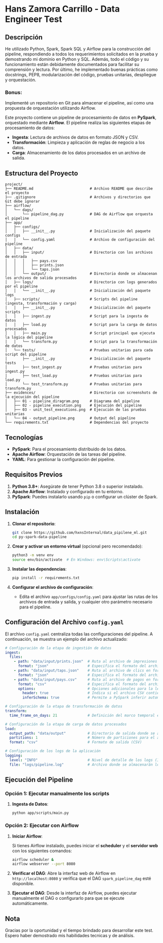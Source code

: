 
# Hans Zamora Carrillo - Data Engineer Test 

## Descripción

He utilizado Python, Spark, Spark SQL y Airflow para la construcción del pipeline, respondiendo a todos los requerimientos solicitados en la prueba y demostrando mi dominio en Python y SQL. Además, todo el código y su funcionamiento están debidamente documentados para facilitar su comprensión y lectura. Por último, he implementado buenas prácticas como docstrings, PEP8, modularización del código, pruebas unitarias, despliegue y orquestación.

### Bonus:

Implementé un repositorio en Git para almacenar el pipeline, así como una propuesta de orquestación utilizando Airflow.


Este proyecto contiene un pipeline de procesamiento de datos en **PySpark**, orquestado mediante **Airflow**. El pipeline realiza las siguientes etapas de procesamiento de datos:
- **Ingesta**: Lectura de archivos de datos en formato JSON y CSV.
- **Transformación**: Limpieza y aplicación de reglas de negocio a los datos.
- **Carga**: Almacenamiento de los datos procesados en un archivo de salida.

## Estructura del Proyecto

```
project/
├── README.md                          # Archivo README que describe el proyecto
├── .gitignore                         # Archivos y directorios que Git debe ignorar
├── airflow/
│   └── dags/
│       └── pipeline_dag.py            # DAG de Airflow que orquesta el pipeline
├── app/
│   ├── configs/
│   │   ├── __init__.py                # Inicialización del paquete configs
│   │   └── config.yaml                # Archivo de configuración del pipeline
│   ├── data/
│   │   ├── input/                     # Directorio con los archivos de entrada
│   │   │   ├── pays.csv
│   │   │   ├── prints.json
│   │   │   └── taps.json
│   │   └── output/                    # Directorio donde se almacenan los archivos de salida procesados
│   ├── logs/                          # Directorio con logs generados por el pipeline
│   │   └── __init__.py                # Inicialización del paquete logs
│   ├── scripts/                       # Scripts del pipeline (ingesta, transformación y carga)
│   │   ├── __init__.py                # Inicialización del paquete scripts
│   │   ├── ingest.py                  # Script para la ingesta de datos
│   │   ├── load.py                    # Script para la carga de datos procesados
│   │   ├── main.py                    # Script principal que ejecuta la lógica del pipeline
│   │   └── transform.py               # Script para la transformación de datos
│   └── tests/                         # Pruebas unitarias para cada script del pipeline
│       ├── __init__.py                # Inicialización del paquete tests
│       ├── test_ingest.py             # Pruebas unitarias para ingest.py
│       ├── test_load.py               # Pruebas unitarias para load.py
│       └── test_transform.py          # Pruebas unitarias para transform.py
├── evidences/                         # Directorio con screenshots de la ejecución del pipeline
│   ├── 01 - pipeline_diragram.png     # Diagrama del pipeline
│   ├── 02 - pipeline_execution.png    # Ejecución del pipeline
│   ├── 03 - unit_test_executions.png  # Ejecución de las pruebas unitarias
│   └── 04 - output_pipeline.png       # Output del pipeline
└── requirements.txt                   # Dependencias del proyecto

```

## Tecnologías

- **PySpark**: Para el procesamiento distribuido de los datos.
- **Apache Airflow**: Orquestación de las tareas del pipeline.
- **YAML**: Para gestionar la configuración del pipeline.

## Requisitos Previos

1. **Python 3.8+**: Asegúrate de tener Python 3.8 o superior instalado.
2. **Apache Airflow**: Instalado y configurado en tu entorno.
3. **PySpark**: Puedes instalarlo usando `pip` o configurar un clúster de Spark.

## Instalación

1. **Clonar el repositorio**:

   ```bash
   git clone https://github.com/hxnsInternal/data_pipilene_ml.git
   cd py-spark-data-pipeline
   ```

2. **Crear y activar un entorno virtual** (opcional pero recomendado):

   ```bash
   python3 -m venv env
   source env/bin/activate  # En Windows: env\Scripts\activate
   ```

3. **Instalar las dependencias**:

   ```bash
   pip install -r requirements.txt
   ```

4. **Configurar el archivo de configuración**:
   - Edita el archivo `app/configs/config.yaml` para ajustar las rutas de los archivos de entrada y salida, y cualquier otro parámetro necesario para el pipeline.

## Configuración del Archivo `config.yaml`

El archivo `config.yaml` centraliza todas las configuraciones del pipeline. A continuación, se muestra un ejemplo del archivo actualizado:

```yaml
# Configuración de la etapa de ingestión de datos
ingest:
  files:
    - path: "data/input/prints.json"  # Ruta al archivo de impresiones en formato JSON
      format: "json"                  # Especifica el formato del archivo (JSON)
    - path: "data/input/taps.json"    # Ruta al archivo de clics en formato JSON
      format: "json"                  # Especifica el formato del archivo (JSON)
    - path: "data/input/pays.csv"     # Ruta al archivo de pagos en formato CSV
      format: "csv"                   # Especifica el formato del archivo (CSV)
      options:                        # Opciones adicionales para la lectura de CSV
        header: true                  # Indica si el archivo CSV contiene un encabezado
        inferSchema: true             # Permite a PySpark inferir automáticamente el esquema del archivo

# Configuración de la etapa de transformación de datos
transform:
  time_frame_on_days: 21              # Definición del marco temporal en días para análisis de datos

# Configuración de la etapa de carga de datos procesados
load:
  output_path: "data/output"          # Directorio de salida donde se almacenarán los datos procesados
  partitions: 1                       # Número de particiones para el archivo de salida
  format: "csv"                       # Formato de salida (CSV)

# Configuración de los logs de la aplicación
logging:
  level: "INFO"                       # Nivel de detalle de los logs (INFO, DEBUG, ERROR, etc.)
  file: "logs/pipeline.log"           # Archivo donde se almacenarán los logs de la ejecución
```

## Ejecución del Pipeline

### Opción 1: Ejecutar manualmente los scripts

1. **Ingesta de Datos**:

   ```bash
   python app/scripts/main.py
   ```

### Opción 2: Ejecutar con Airflow

1. **Iniciar Airflow**:
   
   Si tienes Airflow instalado, puedes iniciar el **scheduler** y el **servidor web** con los siguientes comandos:

   ```bash
   airflow scheduler &
   airflow webserver --port 8080
   ```

2. **Verificar el DAG**:
   Abre la interfaz web de Airflow en `http://localhost:8080` y verifica que el DAG `spark_pipeline_dag` esté disponible.

3. **Ejecutar el DAG**:
   Desde la interfaz de Airflow, puedes ejecutar manualmente el DAG o configurarlo para que se ejecute automáticamente.


## Nota

Gracias por la oportunidad y el tiempo brindado para desarrollar este test. Espero haber demostrado mis habilidades tecnicas y de análisis.